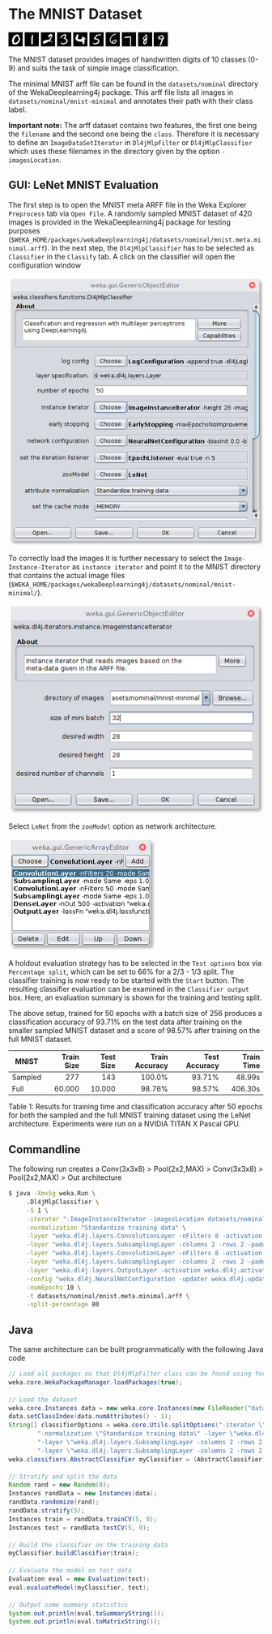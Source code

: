 # The MNIST Dataset
  
![Mnist Example 0](../img/mnist/img_11854_0.jpg)
![Mnist Example 1](../img/mnist/img_11253_1.jpg)
![Mnist Example 2](../img/mnist/img_10320_2.jpg)
![Mnist Example 3](../img/mnist/img_10324_3.jpg)
![Mnist Example 4](../img/mnist/img_40694_4.jpg)
![Mnist Example 5](../img/mnist/img_10596_5.jpg)
![Mnist Example 6](../img/mnist/img_19625_6.jpg)
![Mnist Example 7](../img/mnist/img_12452_7.jpg)
![Mnist Example 8](../img/mnist/img_10828_8.jpg)
![Mnist Example 9](../img/mnist/img_10239_9.jpg)



The MNIST dataset provides images of handwritten digits of 10 classes (0-9) and suits the task of simple image classification. 

The minimal MNIST arff file can be found in the `datasets/nominal` directory of the WekaDeeplearning4j package. This arff file lists all images in `datasets/nominal/mnist-minimal` and annotates their path with their class label.

**Important note:** The arff dataset contains two features, the first one being the `filename` and the second one being the `class`. Therefore it is necessary to define an `ImageDataSetIterator` in `Dl4jMlpFilter` or `Dl4jMlpClassifier` which uses these filenames in the directory given by the option `-imagesLocation`.

## GUI: LeNet MNIST Evaluation


The first step is to open the MNIST meta ARFF file in the Weka Explorer `Preprocess` tab via `Open File`. A randomly sampled MNIST dataset of 420 images is provided in the WekaDeeplearning4j package for testing purposes (`$WEKA_HOME/packages/wekaDeeplearning4j/datasets/nominal/mnist.meta.minimal.arff`). In the next step, the `Dl4jMlpClassifier` has to be selected as `Classifier` in the `Classify` tab. A click on the classifier will open the configuration window

![Classifier](../img/gui/mlp-classifier.png)

To correctly load the images it is further necessary to select the `Image-Instance-Iterator` as `instance iterator` and point it to the MNIST directory that contains the actual image files (`$WEKA_HOME/packages/wekaDeeplearning4j/datasets/nominal/mnist-minimal/`). 

![Image Instance Iterator](../img/gui/image-instance-iterator.png)

Select `LeNet` from the `zooModel` option as network architecture. 

![LeNet](../img/gui/layer-array.png)

A holdout evaluation strategy has to be selected in the `Test options` box via `Percentage split`, which can be set to 66% for a 2/3 - 1/3 split. The classifier training is now ready to be started with the `Start` button. The resulting classifier evaluation can be examined in the `Classifier output` box. Here, an evaluation summary is shown for the training and testing split. 

The above setup, trained for 50 epochs with a batch size of 256 produces a classification accuracy of 93.71% on the test data after training on the smaller sampled MNIST dataset and a score of 98.57% after training on the full MNIST dataset.

| MNIST   |  Train Size |  Test Size |  Train Accuracy |  Test Accuracy | Train Time      |
| -----   | ----------: | ---------: | --------------: | -------------: | --------------: |
| Sampled |         277 |        143 |          100.0% |         93.71% | 48.99s          |
| Full    |      60.000 |     10.000 |          98.76% |         98.57% | 406.30s         |

Table 1: Results for training time and classification accuracy after 50 epochs for both the sampled and the full MNIST training dataset using the LeNet architecture. Experiments were run on a NVIDIA TITAN X Pascal GPU.


## Commandline
The following run creates a Conv(3x3x8) > Pool(2x2,MAX) > Conv(3x3x8) > Pool(2x2,MAX) > Out architecture
```bash
$ java -Xmx5g weka.Run \
     .Dl4jMlpClassifier \
     -S 1 \
     -iterator ".ImageInstanceIterator -imagesLocation datasets/nominal/mnist-minimal -numChannels 1 -height 28 -width 28 -bs 16" \
     -normalization "Standardize training data" \
     -layer "weka.dl4j.layers.ConvolutionLayer -nFilters 8 -activation weka.dl4j.activations.ActivationReLU -columns 3 -rows 3 -paddingX 0 -paddingY 0 -strideX 1 -strideY 1" \
     -layer "weka.dl4j.layers.SubsamplingLayer -columns 2 -rows 2 -paddingX 0 -paddingY 0 -poolingType MAX -strideX 1 -strideY 1" \
     -layer "weka.dl4j.layers.ConvolutionLayer -nFilters 8 -activation weka.dl4j.activations.ActivationReLU -columns 3 -rows 3 -paddingX 0 -paddingY 0 -strideX 1 -strideY 1" \
     -layer "weka.dl4j.layers.SubsamplingLayer -columns 2 -rows 2 -paddingX 0 -paddingY 0 -poolingType MAX -strideX 1 -strideY 1" \
     -layer "weka.dl4j.layers.OutputLayer -activation weka.dl4j.activations.ActivationSoftmax -lossFn weka.dl4j.lossfunctions.LossMCXENT" \
     -config "weka.dl4j.NeuralNetConfiguration -updater weka.dl4j.updater.Adam" \
     -numEpochs 10 \
     -t datasets/nominal/mnist.meta.minimal.arff \
     -split-percentage 80
```

## Java
The same architecture can be built programmatically with the following Java code

```java
// Load all packages so that Dl4jMlpFilter class can be found using forName("weka.filters.unsupervised.attribute.Dl4jMlpFilter")
weka.core.WekaPackageManager.loadPackages(true);

// Load the dataset
weka.core.Instances data = new weka.core.Instances(new FileReader("datasets/nominal/mnist.meta.minimal.arff"));
data.setClassIndex(data.numAttributes() - 1);
String[] classifierOptions = weka.core.Utils.splitOptions("-iterator \".ImageInstanceIterator -imagesLocation datasets/nominal/mnist-minimal -numChannels 1 -height 28 -width 28 -bs 16\" " +
        "-normalization \"Standardize training data\" -layer \"weka.dl4j.layers.ConvolutionLayer -nFilters 8 -activation weka.dl4j.activations.ActivationReLU -columns 3 -rows 3 -paddingX 0 -paddingY 0 -strideX 1 -strideY 1\" " +
        "-layer \"weka.dl4j.layers.SubsamplingLayer -columns 2 -rows 2 -paddingX 0 -paddingY 0 -poolingType MAX -strideX 1 -strideY 1\" -layer \"weka.dl4j.layers.ConvolutionLayer -nFilters 8 -activation weka.dl4j.activations.ActivationReLU -columns 3 -rows 3 -paddingX 0 -paddingY 0 -strideX 1 -strideY 1\" " +
        "-layer \"weka.dl4j.layers.SubsamplingLayer -columns 2 -rows 2 -paddingX 0 -paddingY 0 -poolingType MAX -strideX 1 -strideY 1\" -layer \"weka.dl4j.layers.OutputLayer -activation weka.dl4j.activations.ActivationSoftmax -lossFn weka.dl4j.lossfunctions.LossMCXENT\" ");
weka.classifiers.AbstractClassifier myClassifier = (AbstractClassifier) weka.core.Utils.forName(weka.classifiers.AbstractClassifier.class, "weka.classifiers.functions.Dl4jMlpClassifier", classifierOptions);

// Stratify and split the data
Random rand = new Random(0);
Instances randData = new Instances(data);
randData.randomize(rand);
randData.stratify(5);
Instances train = randData.trainCV(5, 0);
Instances test = randData.testCV(5, 0);

// Build the classifier on the training data
myClassifier.buildClassifier(train);

// Evaluate the model on test data
Evaluation eval = new Evaluation(test);
eval.evaluateModel(myClassifier, test);

// Output some summary statistics
System.out.println(eval.toSummaryString());
System.out.println(eval.toMatrixString());
```
